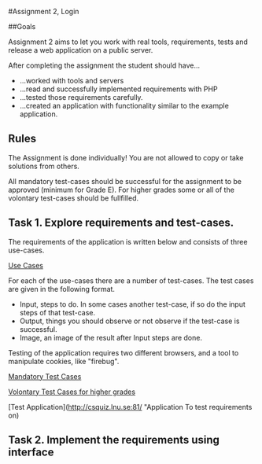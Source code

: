 #Assignment 2, Login

##Goals

Assignment 2 aims to let you work with real tools, requirements, tests and release a web application on a public server.

After completing the assignment the student should have...
 * ...worked with tools and servers
 * ...read and successfully implemented requirements with PHP
 * ...tested those requirements carefully.
 * ...created an application with functionality similar to the example application.
 
## Rules
The Assignment is done individually! You are not allowed to copy or take solutions from others.

All mandatory test-cases should be successful for the assignment to be approved (minimum for Grade E).
For higher grades some or all of the volontary test-cases should be fullfilled.
 
## Task 1. Explore requirements and test-cases.

The requirements of the application is written below and consists of three use-cases.

[Use Cases](Assignment2_Use_Cases.md)

For each of the use-cases there are a number of test-cases. The test cases are given in the following format. 
 * Input, steps to do. In some cases another test-case, if so do the input steps of that test-case.
 * Output, things you should observe or not observe if the test-case is successful.
 * Image, an image of the result after Input steps are done.
 
Testing of the application requires two different browsers, and a tool to manipulate cookies, like "firebug".

[Mandatory Test Cases](Assignment2_Test_Cases_Mandatory.md "Mandatory Test-Cases")

[Volontary Test Cases for higher grades](Assignment2_Volontary_Test_cases.md "Volontary Test-Cases for higher grade")

[Test Application](http://csquiz.lnu.se:81/ "Application To test requirements on)

## Task 2. Implement the requirements using interface


